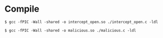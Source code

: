 # Compile

```
$ gcc -fPIC -Wall -shared -o intercept_open.so ./intercept_open.c -ldl
```

```
$ gcc -fPIC -Wall -shared -o malicious.so ./malicious.c -ldl
```